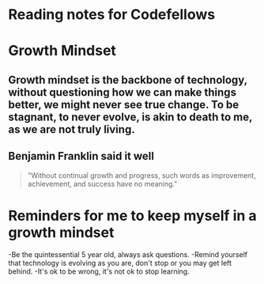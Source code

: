 # Reading notes for Codefellows


# Growth Mindset
## Growth mindset is the backbone of technology, without questioning how we can make things better, we might never see true change.  To be stagnant, to never evolve, is akin to death to me, as we are not truly living. 
## Benjamin Franklin said it well
> "Without continual growth and progress, such words as improvement, achievement, and success have no meaning."

# Reminders for me to keep myself in a growth mindset 
  -Be the quintessential 5 year old, always ask questions. 
  -Remind yourself that technology is evolving as you are, don't stop or you may get left behind. 
  -It's ok to be wrong, it's not ok to stop learning.
